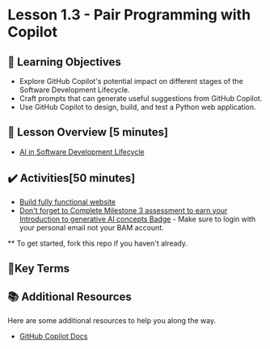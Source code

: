 <!-- 💡 Tip for viewing this file: To see this markdown file in a nicely formatted preview mode in VS Code, press Ctrl+Shift+V. You can also right-click on the file tab and select "Open Preview" or use the Command Palette (Ctrl+Shift+P) and search for "Markdown: Open Preview". -->

# Lesson 1.3 - Pair Programming with Copilot

## 🎯 Learning Objectives
- Explore GitHub Copilot's potential impact on different stages of the Software Development Lifecycle.
- Craft prompts that can generate useful suggestions from GitHub Copilot.
- Use GitHub Copilot to design, build, and test a Python web application.

## 📌 Lesson Overview [5 minutes]
- [AI in Software Development Lifecycle](../lesson-1.3/ai-in-sdlc.md)

## ✔️ Activities[50 minutes]

- [Build fully functional website](/lesson-1.3/tutor-signup/README.md)
- [Don't forget to Complete Milestone 3 assessment to earn your Introduction to generative AI concepts Badge](https://learn.microsoft.com/en-us/plans/4m55uxtr48171m?sharingId=F67AE3DA365A6582) - Make sure to login with your personal email not your BAM account.


** To get started, fork this repo if you haven't already.

## 📑Key Terms

## 📚 Additional Resources
Here are some additional resources to help you along the way.
- [GitHub Copilot Docs](https://docs.github.com/en/copilot)